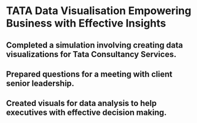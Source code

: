 # TATA Data Visualisation Empowering Business with Effective Insights

## Completed a simulation involving creating data visualizations for Tata Consultancy Services. 
## Prepared questions for a meeting with client senior leadership. 
## Created visuals for data analysis to help executives with effective decision making.  
